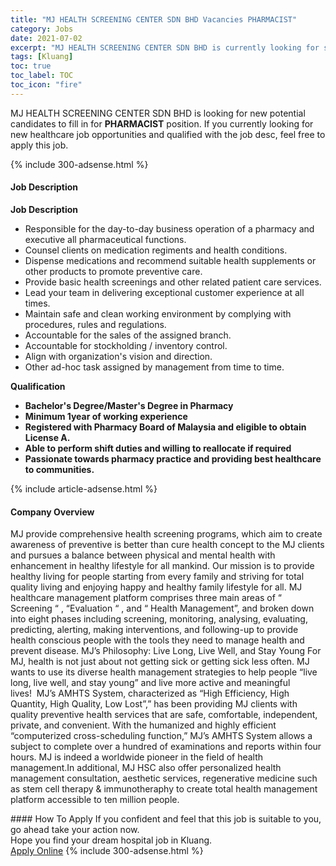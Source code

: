 ```yaml
---
title: "MJ HEALTH SCREENING CENTER SDN BHD Vacancies PHARMACIST" 
category: Jobs 
date: 2021-07-02 
excerpt: "MJ HEALTH SCREENING CENTER SDN BHD is currently looking for suitable person to fill in the PHARMACIST which positioned at Kluang" 
tags: [Kluang] 
toc: true 
toc_label: TOC 
toc_icon: "fire" 
--- 
```


<p>MJ HEALTH SCREENING CENTER SDN BHD is looking for new potential candidates to fill in for <b>PHARMACIST</b> position. If you currently looking for new healthcare job opportunities and qualified with the job desc, feel free to apply this job.
</p>{% include 300-adsense.html %} 
<div><div><h4>Job Description</h4></div><div><div><span><div><p><strong>Job Description</strong></p><ul><li>Responsible for the day-to-day business operation of a pharmacy and executive all pharmaceutical functions.</li><li>Counsel clients on medication regiments and health conditions.</li><li>Dispense medications and recommend suitable health supplements or other products to promote preventive care.</li><li>Provide basic health screenings and other related patient care services.</li><li>Lead your team in delivering exceptional customer experience at all times.</li><li>Maintain safe and clean working environment by complying with procedures, rules and regulations.</li><li>Accountable for the sales of the assigned branch.</li><li>Accountable for stockholding / inventory control.</li><li>Align with organization's vision and direction.</li><li>Other ad-hoc task assigned by management from time to time.</li></ul><p><strong>Qualification</strong></p><ul><li><strong>Bachelor's Degree/Master's Degree in Pharmacy</strong></li><li><strong>Minimum 1year of working experience</strong></li><li><strong>Registered with Pharmacy Board of Malaysia and eligible to obtain License A.</strong></li><li><strong>Able to perform shift duties and willing to reallocate if required</strong></li><li><strong>Passionate towards pharmacy practice and providing best healthcare to communities.</strong></li></ul></div></span></div></div></div> 
{% include article-adsense.html %} 
<div><div><h4>Company Overview</h4></div><div><div><span><div><p>MJ provide comprehensive health screening programs, which aim to create awareness of preventive is better than cure health concept to the MJ clients and pursues a balance between physical and mental health with enhancement in healthy lifestyle for all mankind.&#160;Our mission is to provide healthy living for people starting from every family and striving for total quality living and enjoying happy and healthy family lifestyle for all.&#160;MJ healthcare&#160;management platform comprises three main areas of &#8220; Screening &#8220; , &#8220;Evaluation &#8220; , and &#8220; Health Management&#8221;, and broken down into eight phases including screening, monitoring, analysing, evaluating, predicting, alerting, making interventions, and following-up to provide health conscious people with the tools they need to manage health and prevent disease.&#160;MJ&#8217;s Philosophy: Live Long, Live Well, and Stay Young&#160;For MJ, health is not just about not getting sick or getting sick less often. MJ wants to use its diverse health management strategies to help people &#8220;live long, live well, and stay young&#8221; and live more active and meaningful lives!&#160;&#160;MJ&#8217;s AMHTS System, characterized as &#8220;High Efficiency, High Quantity, High Quality, Low Lost&#8221;,&#8221; has been providing MJ clients with quality preventive health services that are safe, comfortable, independent, private, and convenient. With the humanized and highly efficient &#8220;computerized cross-scheduling function,&#8221; MJ&#8217;s AMHTS System allows a subject to complete over a hundred of examinations and reports within four hours. MJ is indeed a worldwide pioneer in the field of health management.In additional, MJ HSC also offer personalized health management consultation, aesthetic services, regenerative medicine such as stem cell therapy &amp; immunotheraphy to create total health management platform accessible to ten million people.&#160;</p></div></span></div></div></div> 
#### How To Apply 
If you confident and feel that this job is suitable to you, go ahead take your action now. <br/> 
Hope you find your dream hospital job in Kluang. <br/> 
<a href="https://www.jobstreet.com.my/en/job/pharmacist-4591568?jobId=jobstreet-my-job-4591568" class="btn btn--warning" target="_blank" rel="nofollow noopenner">Apply Online</a> 
{% include 300-adsense.html %} 